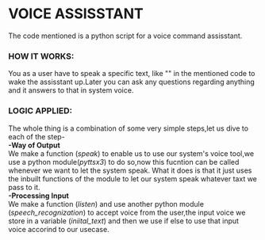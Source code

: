 # __VOICE ASSISSTANT__
The code mentioned is a python script for a voice command assisstant.
### HOW IT WORKS:
You as a user have to speak a specific text, like "" in the mentioned code to wake the assisstant up.Later you can ask any questions regarding anything and it answers to that in system voice.
### LOGIC APPLIED:
The whole thing is a combination of some very simple steps,let us dive to each of the step-  
__-Way of Output__  
We make a function (_speak_) to enable us to use our system's voice tool,we use a python module(_pyttsx3_) to do so,now this fucntion can be called whenever we want to let the system speak.  What it does is that it just
uses the inbuilt functions of the module to let our system speak whatever taxt we pass to it.  
__-Processing Input__  
We make a function (_listen_) and use another python module (_speech_recognization_) to accept voice from the user,the input voice we store in a variable (_iniital_text_) and then we use if else to use that input voice accorind to our usecase.  

